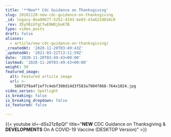 ```yaml
---
title: '**New** Cdc Guidance on Thanksgiving'
slug: 20201120-new-cdc-guidance-on-thanksgiving
_id: legacy-8ea09677-5252-4193-be03-43a622d818c0
_rev: ZEyhBiGfgCfwE8WOjbuK7B
type: video_posts
draft: false
aliases:
  - article/new-cdc-guidance-on-thanksgiving/
_createdAt: '2020-11-20T03:49:43Z'
_updatedAt: '2021-03-22T13:11:59Z'
date: '2020-11-20T03:49:43+00:00'
lastmod: '2020-11-20T03:49:43+00:00'
weight: 50
featured_image:
  alt: Featured article image
  url: >-
    58072f9a4f1ef7c4ebf390d14d3f583a7904f868-764x1024.jpg
video_series: Spotlight
is_breaking: false
is_breaking_dropdown: false
is_featured: false

---
```

{{< youtube id=-dSs21z8pQI" title="**NEW** CDC Guidance on Thanksgiving & **DEVELOPMENTS** On A COVID-19 Vaccine (DESKTOP Version)" >}}